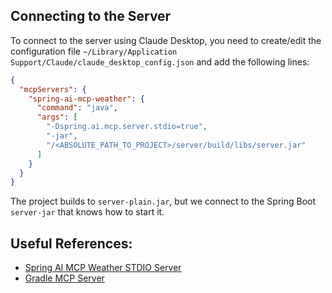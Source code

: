 ## Connecting to the Server

To connect to the server using Claude Desktop, you need to create/edit the configuration file `~/Library/Application Support/Claude/claude_desktop_config.json` and add the following lines:

```json
{
  "mcpServers": {
    "spring-ai-mcp-weather": {
      "command": "java",
      "args": [
        "-Dspring.ai.mcp.server.stdio=true",
        "-jar",
        "/<ABSOLUTE_PATH_TO_PROJECT>/server/build/libs/server.jar"
      ]
    }
  }
}
```

The project builds to `server-plain.jar`, but we connect to the Spring Boot `server-jar` that knows how to start it.

## Useful References:
- [Spring AI MCP Weather STDIO Server](https://github.com/spring-projects/spring-ai-examples/tree/main/model-context-protocol/weather/starter-stdio-server)
- [Gradle MCP Server](https://github.com/IlyaGulya/gradle-mcp-server)

